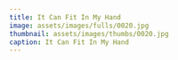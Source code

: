 ```yaml
---
title: It Can Fit In My Hand
image: assets/images/fulls/0020.jpg
thumbnail: assets/images/thumbs/0020.jpg
caption: It Can Fit In My Hand
---
```

